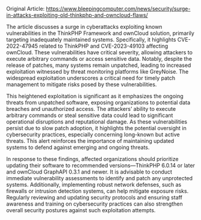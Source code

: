 Original Article: https://www.bleepingcomputer.com/news/security/surge-in-attacks-exploiting-old-thinkphp-and-owncloud-flaws/

The article discusses a surge in cyberattacks exploiting known vulnerabilities in the ThinkPHP Framework and ownCloud solution, primarily targeting inadequately maintained systems. Specifically, it highlights CVE-2022-47945 related to ThinkPHP and CVE-2023-49103 affecting ownCloud. These vulnerabilities have critical severity, allowing attackers to execute arbitrary commands or access sensitive data. Notably, despite the release of patches, many systems remain unpatched, leading to increased exploitation witnessed by threat monitoring platforms like GreyNoise. The widespread exploitation underscores a critical need for timely patch management to mitigate risks posed by these vulnerabilities.

This heightened exploitation is significant as it emphasizes the ongoing threats from unpatched software, exposing organizations to potential data breaches and unauthorized access. The attackers’ ability to execute arbitrary commands or steal sensitive data could lead to significant operational disruptions and reputational damage. As these vulnerabilities persist due to slow patch adoption, it highlights the potential oversight in cybersecurity practices, especially concerning long-known but active threats. This alert reinforces the importance of maintaining updated systems to defend against emerging and ongoing threats.

In response to these findings, affected organizations should prioritize updating their software to recommended versions—ThinkPHP 6.0.14 or later and ownCloud GraphAPI 0.3.1 and newer. It is advisable to conduct immediate vulnerability assessments to identify and patch any unprotected systems. Additionally, implementing robust network defenses, such as firewalls or intrusion detection systems, can help mitigate exposure risks. Regularly reviewing and updating security protocols and ensuring staff awareness and training on cybersecurity practices can also strengthen overall security postures against such exploitation attempts.
